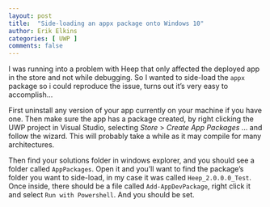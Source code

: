 ```yaml
---
layout: post
title:  "Side-loading an appx package onto Windows 10"
author: Erik Elkins
categories: [ UWP ]
comments: false
---
```


I was running into a problem with Heep that only affected the deployed app in the store and not while debugging. So I wanted to side-load the `appx` package so i could reproduce the issue, turns out it’s very easy to accomplish…

First uninstall any version of your app currently on your machine if you have one. Then make sure the app has a package created, by right clicking the UWP project in Visual Studio, selecting *Store* > *Create App Packages* … and follow the wizard. This will probably take a while as it may compile for many architectures.

Then find your solutions folder in windows explorer, and you should see a folder called `AppPackages`. Open it and you’ll want to find the package’s folder you want to side-load, in my case it was called `Heep_2.0.0.0_Test`. Once inside, there should be a file called `Add-AppDevPackage`, right click it and select `Run with Powershell`. And you should be set.
